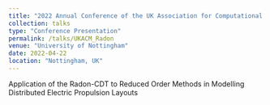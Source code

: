 ```yaml
---
title: "2022 Annual Conference of the UK Association for Computational Mechanics"
collection: talks
type: "Conference Presentation"
permalink: /talks/UKACM_Radon
venue: "University of Nottingham"
date: 2022-04-22
location: "Nottingham, UK"
---
```


Application of the Radon-CDT to Reduced Order Methods in Modelling Distributed Electric Propulsion Layouts
